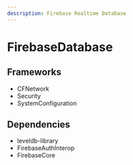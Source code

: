 ```yaml
---
description: Firebase Realtime Database
---
```


# FirebaseDatabase

## Frameworks

* CFNetwork
* Security
* SystemConfiguration

## Dependencies

* leveldb-library
* FirebaseAuthInterop
* FirebaseCore
